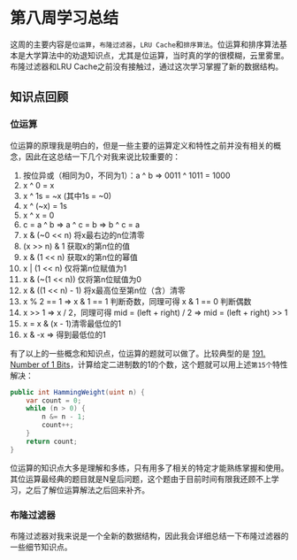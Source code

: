 # 第八周学习总结

这周的主要内容是`位运算`，`布隆过滤器`，`LRU Cache`和`排序算法`。位运算和排序算法基本是大学算法中的劝退知识点，尤其是位运算，当时真的学的很模糊，云里雾里。布隆过滤器和LRU Cache之前没有接触过，通过这次学习掌握了新的数据结构。

## 知识点回顾

### 位运算

位运算的原理我是明白的，但是一些主要的运算定义和特性之前并没有相关的概念，因此在这总结一下几个对我来说比较重要的：

1. 按位异或（相同为0，不同为1）：a ^ b => 0011 ^ 1011 = 1000
2. x ^ 0 = x
3. x ^ 1s = ~x (其中1s = ~0)
4. x ^ (~x) = 1s
5. x ^ x = 0
6. c = a ^ b => a ^ c = b => b ^ c = a
7. x & (~0 << n) 将x最右边的n位清零
8. (x >> n) & 1 获取x的第n位的值
9. x & (1 << n) 获取x的第n位的幂值
10. x | (1 << n) 仅将第n位赋值为1
11. x & (~(1 << n)) 仅将第n位赋值为0
12. x & ((1 << n) - 1) 将x最高位至第n位（含）清零
13. x % 2 == 1 => x & 1 == 1 判断奇数，同理可得 x & 1 == 0 判断偶数
14. x >> 1 => x / 2，同理可得 mid = (left + right) / 2 => mid = (left + right) >> 1
15. x = x & (x - 1)清零最低位的1
16. x & -x => 得到最低位的1

有了以上的一些概念和知识点，位运算的题就可以做了。比较典型的是 [191. Number of 1 Bits](https://leetcode.com/problems/number-of-1-bits/)，计算给定二进制数的1的个数，这个题就可以用上述`第15个`特性解决：

``` C#
public int HammingWeight(uint n) {
    var count = 0;
    while (n > 0) {
        n &= n - 1;
        count++;
    }
    return count;
}
```

位运算的知识点大多是理解和多练，只有用多了相关的特定才能熟练掌握和使用。其位运算最经典的题目就是N皇后问题，这个题由于目前时间有限我还顾不上学习，之后了解位运算解法之后回来补齐。

### 布隆过滤器

布隆过滤器对我来说是一个全新的数据结构，因此我会详细总结一下布隆过滤器的一些细节知识点。